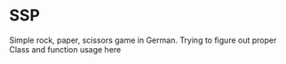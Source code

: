 # SSP

Simple rock, paper, scissors game in German. Trying to figure out proper Class and function usage here
